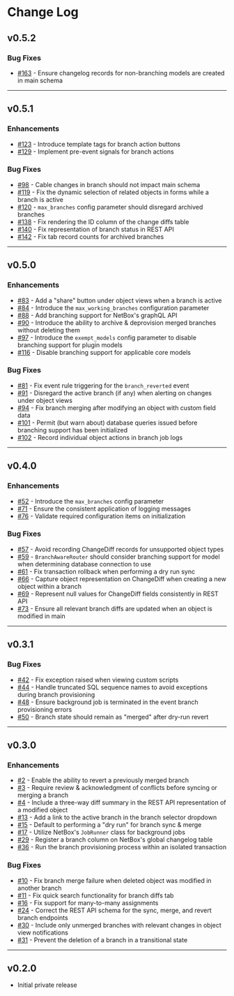 # Change Log

## v0.5.2

### Bug Fixes

* [#163](https://github.com/netboxlabs/netbox-branching/issues/163) - Ensure changelog records for non-branching models are created in main schema

---

## v0.5.1

### Enhancements

* [#123](https://github.com/netboxlabs/netbox-branching/issues/123) - Introduce template tags for branch action buttons
* [#129](https://github.com/netboxlabs/netbox-branching/issues/129) - Implement pre-event signals for branch actions

### Bug Fixes

* [#98](https://github.com/netboxlabs/netbox-branching/issues/98) - Cable changes in branch should not impact main schema
* [#119](https://github.com/netboxlabs/netbox-branching/issues/119) - Fix the dynamic selection of related objects in forms while a branch is active
* [#120](https://github.com/netboxlabs/netbox-branching/issues/120) - `max_branches` config parameter should disregard archived branches
* [#138](https://github.com/netboxlabs/netbox-branching/issues/138) - Fix rendering the ID column of the change diffs table
* [#140](https://github.com/netboxlabs/netbox-branching/issues/140) - Fix representation of branch status in REST API
* [#142](https://github.com/netboxlabs/netbox-branching/issues/142) - Fix tab record counts for archived branches

---

## v0.5.0

### Enhancements

* [#83](https://github.com/netboxlabs/netbox-branching/issues/83) - Add a "share" button under object views when a branch is active
* [#84](https://github.com/netboxlabs/netbox-branching/issues/84) - Introduce the `max_working_branches` configuration parameter
* [#88](https://github.com/netboxlabs/netbox-branching/issues/88) - Add branching support for NetBox's graphQL API
* [#90](https://github.com/netboxlabs/netbox-branching/issues/90) - Introduce the ability to archive & deprovision merged branches without deleting them
* [#97](https://github.com/netboxlabs/netbox-branching/issues/97) - Introduce the `exempt_models` config parameter to disable branching support for plugin models
* [#116](https://github.com/netboxlabs/netbox-branching/issues/116) - Disable branching support for applicable core models

### Bug Fixes

* [#81](https://github.com/netboxlabs/netbox-branching/issues/81) - Fix event rule triggering for the `branch_reverted` event
* [#91](https://github.com/netboxlabs/netbox-branching/issues/91) - Disregard the active branch (if any) when alerting on changes under object views
* [#94](https://github.com/netboxlabs/netbox-branching/issues/94) - Fix branch merging after modifying an object with custom field data
* [#101](https://github.com/netboxlabs/netbox-branching/issues/101) - Permit (but warn about) database queries issued before branching support has been initialized
* [#102](https://github.com/netboxlabs/netbox-branching/issues/102) - Record individual object actions in branch job logs

---

## v0.4.0

### Enhancements

* [#52](https://github.com/netboxlabs/netbox-branching/issues/52) - Introduce the `max_branches` config parameter
* [#71](https://github.com/netboxlabs/netbox-branching/issues/71) - Ensure the consistent application of logging messages
* [#76](https://github.com/netboxlabs/netbox-branching/issues/76) - Validate required configuration items on initialization

### Bug Fixes

* [#57](https://github.com/netboxlabs/netbox-branching/issues/57) - Avoid recording ChangeDiff records for unsupported object types
* [#59](https://github.com/netboxlabs/netbox-branching/issues/59) - `BranchAwareRouter` should consider branching support for model when determining database connection to use
* [#61](https://github.com/netboxlabs/netbox-branching/issues/61) - Fix transaction rollback when performing a dry run sync
* [#66](https://github.com/netboxlabs/netbox-branching/issues/66) - Capture object representation on ChangeDiff when creating a new object within a branch
* [#69](https://github.com/netboxlabs/netbox-branching/issues/69) - Represent null values for ChangeDiff fields consistently in REST API
* [#73](https://github.com/netboxlabs/netbox-branching/issues/73) - Ensure all relevant branch diffs are updated when an object is modified in main

---

## v0.3.1

### Bug Fixes

* [#42](https://github.com/netboxlabs/netbox-branching/issues/42) - Fix exception raised when viewing custom scripts
* [#44](https://github.com/netboxlabs/netbox-branching/issues/44) - Handle truncated SQL sequence names to avoid exceptions during branch provisioning
* [#48](https://github.com/netboxlabs/netbox-branching/issues/48) - Ensure background job is terminated in the event branch provisioning errors
* [#50](https://github.com/netboxlabs/netbox-branching/issues/50) - Branch state should remain as "merged" after dry-run revert

---

## v0.3.0

### Enhancements

* [#2](https://github.com/netboxlabs/netbox-branching/issues/2) - Enable the ability to revert a previously merged branch
* [#3](https://github.com/netboxlabs/netbox-branching/issues/3) - Require review & acknowledgment of conflicts before syncing or merging a branch
* [#4](https://github.com/netboxlabs/netbox-branching/issues/4) - Include a three-way diff summary in the REST API representation of a modified object
* [#13](https://github.com/netboxlabs/netbox-branching/issues/13) - Add a link to the active branch in the branch selector dropdown
* [#15](https://github.com/netboxlabs/netbox-branching/issues/15) - Default to performing a "dry run" for branch sync & merge
* [#17](https://github.com/netboxlabs/netbox-branching/issues/17) - Utilize NetBox's `JobRunner` class for background jobs
* [#29](https://github.com/netboxlabs/netbox-branching/issues/29) - Register a branch column on NetBox's global changelog table
* [#36](https://github.com/netboxlabs/netbox-branching/issues/36) - Run the branch provisioning process within an isolated transaction

### Bug Fixes

* [#10](https://github.com/netboxlabs/netbox-branching/issues/10) - Fix branch merge failure when deleted object was modified in another branch
* [#11](https://github.com/netboxlabs/netbox-branching/issues/11) - Fix quick search functionality for branch diffs tab
* [#16](https://github.com/netboxlabs/netbox-branching/issues/16) - Fix support for many-to-many assignments
* [#24](https://github.com/netboxlabs/netbox-branching/issues/24) - Correct the REST API schema for the sync, merge, and revert branch endpoints
* [#30](https://github.com/netboxlabs/netbox-branching/issues/30) - Include only unmerged branches with relevant changes in object view notifications
* [#31](https://github.com/netboxlabs/netbox-branching/issues/31) - Prevent the deletion of a branch in a transitional state

---

## v0.2.0

* Initial private release
